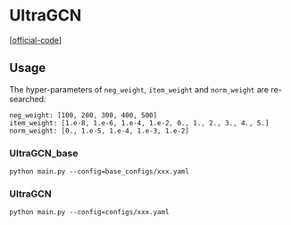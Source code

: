 

# UltraGCN


[[official-code](https://github.com/xue-pai/UltraGCN)]



## Usage

The hyper-parameters of `neg_weight`, `item_weight` and `norm_weight` are re-searched:

    neg_weight: [100, 200, 300, 400, 500]
    item_weight: [1.e-8, 1.e-6, 1.e-4, 1.e-2, 0., 1., 2., 3., 4., 5.]
    norm_weight: [0., 1.e-5, 1.e-4, 1.e-3, 1.e-2]

### UltraGCN_base

    python main.py --config=base_configs/xxx.yaml


### UltraGCN

    python main.py --config=configs/xxx.yaml